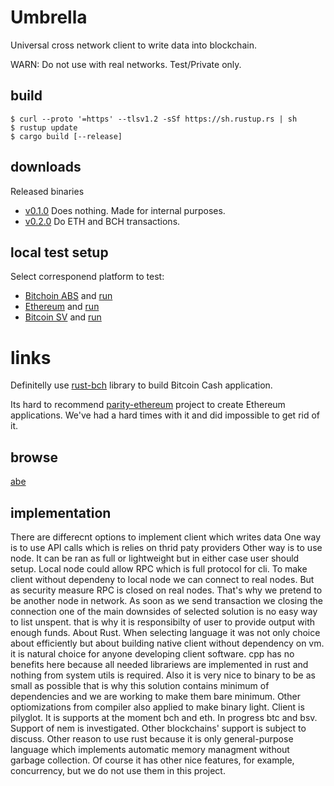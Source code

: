 # Umbrella

Universal cross network client to write data into blockchain.

WARN: Do not use with real networks. Test/Private only.

## build

```
$ curl --proto '=https' --tlsv1.2 -sSf https://sh.rustup.rs | sh
$ rustup update
$ cargo build [--release]
```

## downloads

Released binaries

* [v0.1.0](https://github.com/flyingw/umbrella/releases/tag/v0.1.0) Does nothing. Made for internal purposes.
* [v0.2.0](https://github.com/flyingw/umbrella/releases/tag/v0.2.0) Do ETH and BCH transactions.

## local test setup

Select corresponend platform to test:

* [Bitchoin ABS](doc/bch/test-setup.md) and [run](./test.sh)
* [Ethereum](doc/eth/test-setup.md)     and [run](./testht.sh)
* [Bitcoin SV](doc/bsv/test-setup.md)   and [run](./test_bsv.sh)

# links

Definitelly use [rust-bch](https://github.com/brentongunning/rust-bch) library to build Bitcoin Cash application.

Its hard to recommend [parity-ethereum](https://github.com/paritytech/parity-ethereum) project to create Ethereum applications.
We've had a hard times with it and did impossible to get rid of it.

## browse

[abe](https://github.com/marioschlipf/bitcoin-abe)

## implementation

There are differecnt options to implement client which writes data
One way is to use API calls which is relies on thrid paty providers
Other way is to use node. It can be ran as full or lightweight but in either
case user should setup. Local node could allow RPC which is full protocol for cli.
To make client without dependeny to local node we can connect to real nodes.
But as security measure RPC is closed on real nodes. That's why we pretend to be another
node in network. As soon as we send transaction we closing the connection
one of the main downsides of selected solution is no easy way to list unspent.
that is why it is responsibilty of user to provide output with enough funds.
About Rust. When selecting language it was not only choice about efficiently
but about building native client without dependency on vm. it is natural choice
for anyone developing client software. cpp has no benefits here because all
needed librariews are implemented in rust and nothing from system utils is required.
Also it is very nice to binary to be as small as possible that is why this solution
contains minimum of dependencies and we are working to make them bare minimum.
Other optiomizations from compiler also applied to make binary light.
Client is pilyglot. It is supports at the moment bch and eth. In progress btc and bsv.
Support of nem is investigated. Other blockchains' support is subject to discuss.
Other reason to use rust because it is only general-purpose language which 
implements automatic memory managment without garbage collection. Of course it 
has other nice features, for example, concurrency, but we do not use them in this
project.